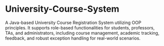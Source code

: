 # University-Course-System
A Java-based University Course Registration System utilizing OOP principles. It supports role-based functionalities for students, professors, TAs, and administrators, including course management, academic tracking, feedback, and robust exception handling for real-world scenarios.
